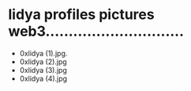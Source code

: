 # lidya profiles pictures web3..............................
- 0xlidya (1).jpg.
- 0xlidya (2).jpg
- 0xlidya (3).jpg
- 0xlidya (4).jpg
